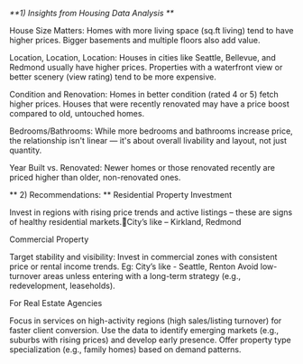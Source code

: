 _**1) Insights from Housing Data Analysis
**_

House Size Matters:
Homes with more living space (sq.ft living) tend to have higher prices.
Bigger basements and multiple floors also add value.

Location, Location, Location:
Houses in cities like Seattle, Bellevue, and Redmond usually have higher prices.
Properties with a waterfront view or better scenery (view rating) tend to be more expensive.

Condition and Renovation:
Homes in better condition (rated 4 or 5) fetch higher prices.
Houses that were recently renovated may have a price boost compared to old, untouched homes.

Bedrooms/Bathrooms:
While more bedrooms and bathrooms increase price, the relationship isn't linear — it's about overall livability and layout, not just quantity.

Year Built vs. Renovated:
Newer homes or those renovated recently are priced higher than older, non-renovated ones.


** 2) Recommendations:
**
Residential Property Investment

 Invest in regions with rising price trends and active listings – these are signs of healthy residential markets.City’s like – Kirkland, Redmond

Commercial Property

Target stability and visibility: Invest in commercial zones with consistent price or rental income trends.
  Eg: City’s like - Seattle, Renton
Avoid low-turnover areas unless entering with a long-term strategy (e.g., redevelopment, leaseholds).

For Real Estate Agencies

 Focus in services on high-activity regions (high sales/listing turnover) for faster client conversion.
 Use the data to identify emerging markets (e.g., suburbs with rising prices) and develop early presence.
 Offer property type specialization (e.g., family homes) based on demand patterns.
